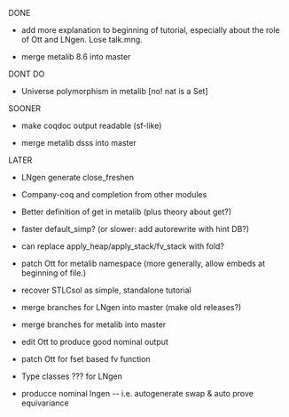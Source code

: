 DONE
* add more explanation to beginning of tutorial, especially about the role of
  Ott and LNgen. Lose talk.mng.

* merge metalib 8.6 into master

DONT DO
* Universe polymorphism in metalib [no! nat is a Set]

SOONER
* make coqdoc output readable (sf-like)

* merge metalib dsss into master




LATER

* LNgen generate close_freshen
* Company-coq and completion from other modules
* Better definition of get in metalib (plus theory about get?)

* faster default_simp? (or slower: add autorewrite with hint DB?)
* can replace apply_heap/apply_stack/fv_stack with fold?

* patch Ott for metalib namespace (more generally, allow embeds at beginning
  of file.)

* recover STLCsol as simple, standalone tutorial


* merge branches for LNgen into master (make old releases?)
* merge branches for metalib into master

* edit Ott to produce good nominal output
* patch Ott for fset based fv function

* Type classes ??? for LNgen
* producce nominal lngen -- i.e. autogenerate swap & auto prove equivariance
